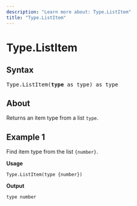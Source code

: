 ```yaml
---
description: "Learn more about: Type.ListItem"
title: "Type.ListItem"
---
```

# Type.ListItem

## Syntax

<pre>
Type.ListItem(<b>type</b> as type) as type
</pre>
  
## About

Returns an item type from a list `type`.

## Example 1

Find item type from the list `{number}`.

**Usage**

```powerquery-m
Type.ListItem(type {number})
```

**Output**

`type number`
